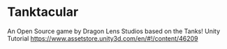 # Tanktacular
An Open Source game by Dragon Lens Studios based on the Tanks! Unity Tutorial https://www.assetstore.unity3d.com/en/#!/content/46209

